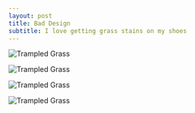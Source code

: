 ```yaml
---
layout: post
title: Bad Design
subtitle: I love getting grass stains on my shoes
---
```


![Trampled Grass](krtejeda.github.io/img/IMG_0722.jpg)


![Trampled Grass](krtejeda.github.io/img/IMG_0725.jpg)


![Trampled Grass](krtejeda.github.io/img/schow_map_path.jpg)


![Trampled Grass](krtejeda.github.io/img/used_map_path.jpg)



